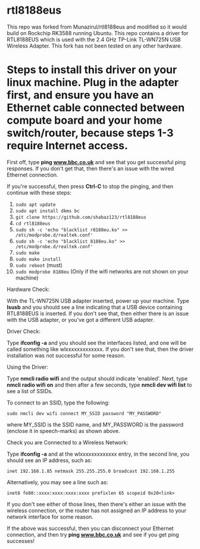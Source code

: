 # rtl8188eus
This repo was forked from Munazirul/rtl8188eus and modified so it would build on Rockchip RK3588 running Ubuntu. This repo contains a driver for RTL8188EUS which is used with the 2.4 GHz TP-Link TL-WN725N USB Wireless Adapter. This fork has not been tested on any other hardware.

# Steps to install this driver on your linux machine. Plug in the adapter first, and ensure you have an Ethernet cable connected between compute board and your home switch/router, because steps 1-3 require Internet access.

First off, type **ping www.bbc.co.uk** and see that you get successful ping responses. If you don't get that, then there's an issue with the wired Ethernet connection.

If you're successful, then press **Ctrl-C** to stop the pinging, and then continue with these steps:

1. `sudo apt update`
2. `sudo apt install dkms bc`
3. `git clone https://github.com/shabaz123/rtl8188eus`
4. `cd rtl8188eus`
5. `sudo sh -c 'echo "blacklist r8188eu.ko" >> /etc/modprobe.d/realtek.conf'`
6. `sudo sh -c 'echo "blacklist 8188eu.ko" >> /etc/modprobe.d/realtek.conf'`
7. `sudo make`
8. `sudo make install`
9. `sudo reboot` (must)
10. `sudo modprobe 8188eu` (Only if the wifi networks are not shown on your machine)

Hardware Check:

With the TL-WN725N USB adapter inserted, power up your machine. Type **lsusb** and you should see a line indicating that a USB device containing RTL8188EUS is inserted. If you don't see that, then either there is an issue with the USB adapter, or you've got a different USB adapter.


Driver Check:

Type **ifconfig -a** and you should see the interfaces listed, and one will be called something like wlxxxxxxxxxxxxx. If you don't see that, then the driver installation was not successful for some reason.

Using the Driver:

Type **nmcli radio wifi** and the output should indicate 'enabled'. Next, type **nmcli radio wifi on** and then after a few seconds, type **nmcli dev wifi list** to see a list of SSIDs. 

To connect to an SSID, type the following:

`sudo nmcli dev wifi connect MY_SSID password "MY_PASSWORD"`

where MY_SSID is the SSID name, and MY_PASSWORD is the password (enclose it in speech-marks) as shown above.

Check you are Connected to a Wireless Network:

Type **ifconfig -a** and at the wlxxxxxxxxxxxxx entry, in the second line, you should see an IP address, such as:

`inet 192.168.1.85 netmask 255.255.255.0 broadcast 192.168.1.255`

Alternatively, you may see a line such as:

`inet6 fe80::xxxx:xxxx:xxxx:xxxx prefixlen 65 scopeid 0x20<link>`

If you don't see either of those lines, then there's either an issue with the wireless connection, or the router has not assigned an IP address to your network interface for some reason.

If the above was successful, then you can disconnect your Ethernet connection, and then try **ping www.bbc.co.uk** and see if you get ping successes!







